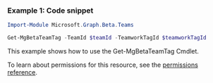### Example 1: Code snippet

```powershellImport-Module Microsoft.Graph.Beta.Teams

Get-MgBetaTeamTag -TeamId $teamId -TeamworkTagId $teamworkTagId
```
This example shows how to use the Get-MgBetaTeamTag Cmdlet.
To learn about permissions for this resource, see the [permissions reference](/graph/permissions-reference).

